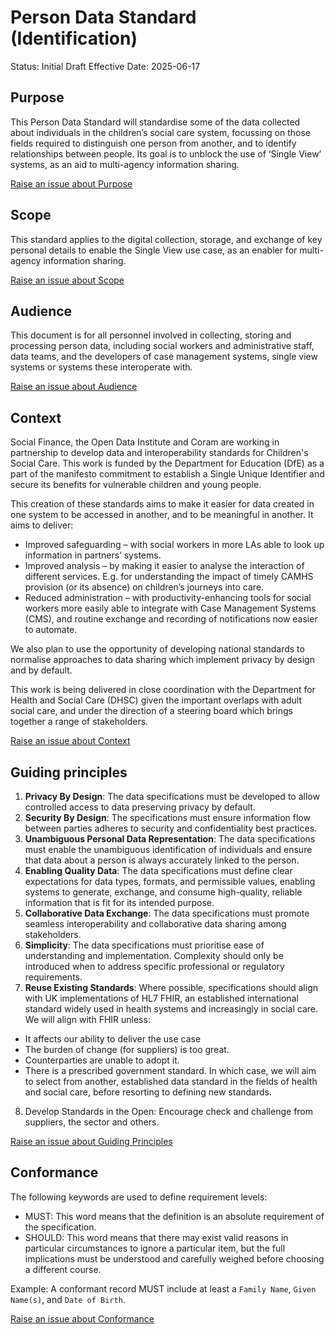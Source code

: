 # Person Data Standard (Identification)

Status: Initial Draft
Effective Date: 2025-06-17

## Purpose
This Person Data Standard will standardise some of the data collected about individuals in the children’s social care system, focussing on those fields required to distinguish one person from another, and to identify relationships between people. Its goal is to unblock the use of ‘Single View’ systems, as an aid to multi-agency information sharing.

<a href="https://github.com/SocialCareData/person-standard/issues/new?template=content_issue.yml&title=Issue+regarding+People+Spec+Purpose" class="web-button" target="_blank">Raise an issue about Purpose</a>

## Scope
This standard applies to the digital collection, storage, and exchange of key personal details to enable the Single View use case, as an enabler for multi-agency information sharing.

<a href="https://github.com/SocialCareData/person-standard/issues/new?template=content_issue.yml&title=Issue+regarding+People+Spec+Scope" class="web-button" target="_blank">Raise an issue about Scope</a>

## Audience
This document is for all personnel involved in collecting, storing and processing person data, including social workers and administrative staff, data teams, and the developers of case management systems, single view systems or systems these interoperate with.

<a href="https://github.com/SocialCareData/person-standard/issues/new?template=content_issue.yml&title=Issue+regarding+People+Spec+Audience" class="web-button" target="_blank">Raise an issue about Audience</a>

## Context
Social Finance, the Open Data Institute and Coram are working in partnership to develop data and interoperability standards for Children's Social Care. This work is funded by the Department for Education (DfE) as a part of the manifesto commitment to establish a Single Unique Identifier and secure its benefits for vulnerable children and young people.

This creation of these standards aims to make it easier for data created in one system to be accessed in another, and to be meaningful in another. It aims to deliver:
- Improved safeguarding – with social workers in more LAs able to look up information in partners’ systems.
- Improved analysis – by making it easier to analyse the interaction of different services. E.g. for understanding the impact of timely CAMHS provision (or its absence) on children’s journeys into care.
- Reduced administration – with productivity-enhancing tools for social workers more easily able to integrate with Case Management Systems (CMS), and routine exchange and recording of notifications now easier to automate.


We also plan to use the opportunity of developing national standards to normalise approaches to data sharing which implement privacy by design and by default.

This work is being delivered in close coordination with the Department for Health and Social Care (DHSC) given the important overlaps with adult social care, and under the direction of a steering board which brings together a range of stakeholders.

<a href="https://github.com/SocialCareData/person-standard/issues/new?template=content_issue.yml&title=Issue+regarding+People+Spec+Context" class="web-button" target="_blank">Raise an issue about Context</a>


## Guiding principles
1. **Privacy By Design**: The data specifications must be developed to allow controlled access to data preserving privacy by default.
2. **Security By Design**: The specifications must ensure information flow between parties adheres to security and confidentiality best practices.
3. **Unambiguous Personal Data Representation**: The data specifications must enable the unambiguous identification of individuals and ensure that data about a person is always accurately linked to the person.
4. **Enabling Quality Data**: The data specifications must define clear expectations for data types, formats, and permissible values, enabling systems to generate, exchange, and consume high-quality, reliable information that is fit for its intended purpose.
5. **Collaborative Data Exchange**: The data specifications must promote seamless interoperability and collaborative data sharing among stakeholders.
6. **Simplicity**: The data specifications must prioritise ease of understanding and implementation. Complexity should only be introduced when to address specific professional or regulatory requirements.
7. **Reuse Existing Standards**: Where possible, specifications should align with UK implementations of HL7 FHIR, an established international standard widely used in health systems and increasingly in social care. We will align with FHIR unless:
- It affects our ability to deliver the use case
- The burden of change (for suppliers) is too great.
- Counterparties are unable to adopt it.
- There is a prescribed government standard.
In which case, we will aim to select from another, established data standard in the fields of health and social care, before resorting to defining new standards.
8. Develop Standards in the Open: Encourage check and challenge from suppliers, the sector and others.

<a href="https://github.com/SocialCareData/person-standard/issues/new?template=content_issue.yml&title=Issue+regarding+People+Spec+Principles" class="web-button" target="_blank">Raise an issue about Guiding Principles</a>


## Conformance
The following keywords are used to define requirement levels:
- MUST: This word means that the definition is an absolute requirement of the specification.
- SHOULD: This word means that there may exist valid reasons in particular circumstances to ignore a particular item, but the full implications must be understood and carefully weighed before choosing a different course.

Example: A conformant record MUST include at least a `Family Name`, `Given Name(s)`, and `Date of Birth`.

<a href="https://github.com/SocialCareData/person-standard/issues/new?template=content_issue.yml&title=Issue+regarding+People+Spec+Conformance" class="web-button" target="_blank">Raise an issue about Conformance</a>
